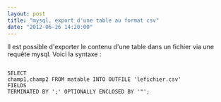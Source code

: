 ```yaml
---
layout: post
title: "mysql, export d'une table au format csv"
date: "2012-06-26 14:20:00"
---
```

Il est possible d'exporter le contenu d'une table dans un fichier via une requête mysql. Voici la syntaxe :  <code><pre><br />SELECT champ1,champ2 FROM matable INTO OUTFILE 'lefichier.csv' <br />FIELDS TERMINATED BY ';' OPTIONALLY ENCLOSED BY '"';<br /></pre></code>
